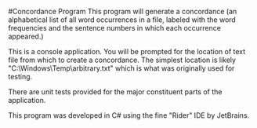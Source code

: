 ﻿#Concordance Program
This program will generate a concordance (an alphabetical list of all word occurrences in a file, labeled with the word frequencies and the sentence numbers in which each occurrence appeared.)

This is a console application. You will be prompted for the location of text file from which to create a concordance. The simplest location is likely "C:\Windows\Temp\arbitrary.txt" which is what was originally used for testing.

There are unit tests provided for the major constituent parts of the application.

This program was developed in C# using the fine "Rider" IDE by JetBrains.